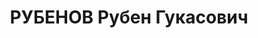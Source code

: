 ---
title: РУБЕНОВ Рубен Гукасович
description: "Род. в 1894, Тифлис, армянин, обр.: среднее, член ВКП(б). Проживал:\
  \ Москва, Гагаринский пер., д. 5, кв. 8. Руководитель группы в КПК при ЦК ВКП(б).\
  \ \n  Арестован 15.09.1937. Обв. в подготовке терактов и участии в к.-р. террористической\
  \ организации. Приговор: ВК ВС СССР, 27.11.1937 – ВМН. Расстрелян 27.11.1937, г.Москва.\
  \ \n  Реабилитирован ВК ВС СССР 17.11.1954"
---